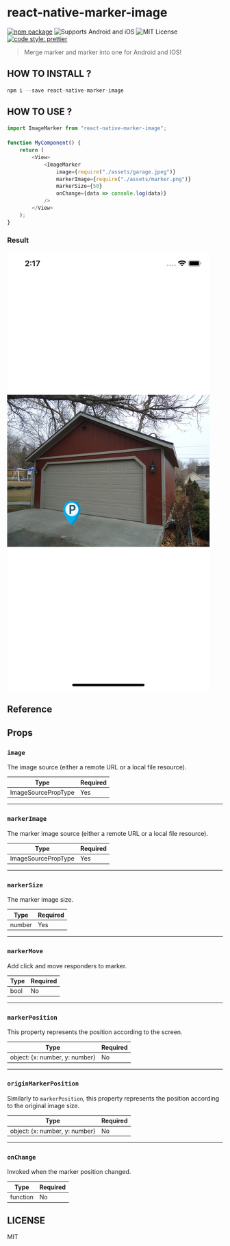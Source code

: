 # react-native-marker-image

[![npm package](https://img.shields.io/npm/v/react-native-marker-image.svg)](https://www.npmjs.com/package/react-native-marker-image)
![Supports Android and iOS](https://img.shields.io/badge/platforms-android%20|%20ios-lightgrey.svg)
![MIT License](https://img.shields.io/npm/l/react-native-marker-image.svg)
[![code style: prettier](https://img.shields.io/badge/code_style-prettier-ff69b4.svg)](https://github.com/prettier/prettier)

> Merge marker and marker into one for Android and IOS!

## HOW TO INSTALL ?

```javascript
npm i --save react-native-marker-image
```

## HOW TO USE ?

```javascript
import ImageMarker from "react-native-marker-image";

function MyComponent() {
	return (
		<View>
			<ImageMarker
				image={require("./assets/garage.jpeg")}
				markerImage={require("./assets/marker.png")}
				markerSize={50}
				onChange={data => console.log(data)}
			/>
		</View>
	);
}
```

### Result

![Simulator Screen Shot](simulator-screen-shot.png)

## Reference

## Props

### `image`

The image source (either a remote URL or a local file resource).

| Type | Required |
| ---- | -------- |
| ImageSourcePropType | Yes       |

---

### `markerImage`

The marker image source (either a remote URL or a local file resource).

| Type | Required |
| ---- | -------- |
| ImageSourcePropType | Yes       |

---

### `markerSize`

The marker image size.

| Type | Required |
| ---- | -------- |
| number | Yes       |

---

### `markerMove`

Add click and move responders to marker.

| Type | Required |
| ---- | -------- |
| bool | No       |

---

### `markerPosition`

This property represents the position according to the screen.

| Type | Required |
| ---- | -------- |
| object: {x: number, y: number} | No       |

---

### `originMarkerPosition`

Similarly to `markerPosition`, this property represents the position according to the original image size.

| Type | Required |
| ---- | -------- |
| object: {x: number, y: number} | No       |

---

### `onChange`

Invoked when the marker position changed.

| Type | Required |
| ---- | -------- |
| function | No       |

## LICENSE

MIT
